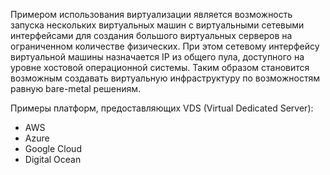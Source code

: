 
Примером использования виртуализации является возможность запуска нескольких виртуальных машин с виртуальными сетевыми интерфейсами для создания большого виртуальных серверов на ограниченном количестве физических. При этом сетевому интерфейсу виртуальной машины назначается IP из общего пула, доступного на уровне хостовой операционной системы.
Таким образом становится возможным создавать виртуальную инфраструктуру по возможностям равную bare-metal решениям.

Примеры платформ, предоставляющих VDS (Virtual Dedicated Server):

* AWS
* Azure
* Google Cloud
* Digital Ocean

<!-- _footer: Виртуализация [Электронный ресурс]. URL: https://ru.wikipedia.org/wiki/Виртуализация (дата обращения: 14.04.2020)-->